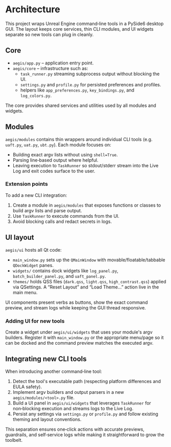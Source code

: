 # Architecture

This project wraps Unreal Engine command‑line tools in a PySide6 desktop GUI. The layout keeps core services, thin CLI modules, and UI widgets separate so new tools can plug in cleanly.

## Core
- `aegis/app.py` – application entry point.
- `aegis/core` – infrastructure such as:
  - `task_runner.py` streaming subprocess output without blocking the UI.
  - `settings.py` and `profile.py` for persisted preferences and profiles.
  - helpers like `app_preferences.py`, `key_bindings.py`, and `log_colors.py`.

The core provides shared services and utilities used by all modules and widgets.

## Modules
`aegis/modules` contains thin wrappers around individual CLI tools (e.g. `uaft.py`, `uat.py`, `ubt.py`). Each module focuses on:
- Building exact argv lists without using `shell=True`.
- Parsing line‑based output where helpful.
- Leaving execution to `TaskRunner` so stdout/stderr stream into the Live Log and exit codes surface to the user.

### Extension points
To add a new CLI integration:
1. Create a module in `aegis/modules` that exposes functions or classes to build argv lists and parse output.
2. Use `TaskRunner` to execute commands from the UI.
3. Avoid blocking calls and redact secrets in logs.

## UI layout
`aegis/ui` hosts all Qt code:
- `main_window.py` sets up the `QMainWindow` with movable/floatable/tabbable `QDockWidget` panes.
- `widgets/` contains dock widgets like `log_panel.py`, `batch_builder_panel.py`, and `uaft_panel.py`.
- `themes/` holds QSS files (`dark.qss`, `light.qss`, `high_contrast.qss`) applied via QSettings. A “Reset Layout” and “Load Theme…” action live in the main menu.

UI components present verbs as buttons, show the exact command preview, and stream logs while keeping the GUI thread responsive.

### Adding UI for new tools
Create a widget under `aegis/ui/widgets` that uses your module's argv builders. Register it with `main_window.py` or the appropriate menu/page so it can be docked and the command preview matches the executed argv.

## Integrating new CLI tools
When introducing another command‑line tool:
1. Detect the tool's executable path (respecting platform differences and EULA safety).
2. Implement argv builders and output parsers in a new `aegis/modules/<tool>.py` file.
3. Build a UI panel in `aegis/ui/widgets` that leverages `TaskRunner` for non‑blocking execution and streams logs to the Live Log.
4. Persist any settings via `settings.py` or `profile.py` and follow existing theming and layout conventions.

This separation ensures one‑click actions with accurate previews, guardrails, and self‑service logs while making it straightforward to grow the toolbelt.
